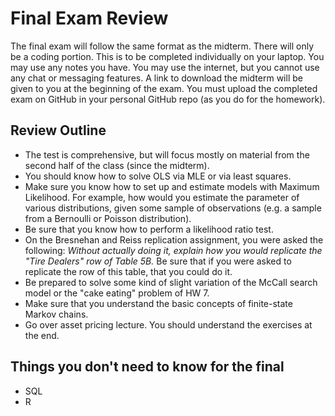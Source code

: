 Final Exam Review
=================

The final exam will follow the same format as the midterm. There will only be a coding portion. This is to be completed individually on your laptop. You 
may use any notes you have. You may use the internet, but you cannot use any chat or messaging features. A link to download the midterm will be given to 
you at the beginning of the exam. You must upload the completed exam on GitHub in your personal GitHub repo (as you do for the homework).


Review Outline
--------------

  - The test is comprehensive, but will focus mostly on material from the second half of the class (since the midterm).
  - You should know how to solve OLS via MLE or via least squares. 
  - Make sure you know how to set up and estimate models with Maximum Likelihood. For example, how would you estimate the parameter of various distributions, given some sample of observations (e.g. a sample from a Bernoulli or Poisson distribution).
  - Be sure that you know how to perform a likelihood ratio test.
  - On the Bresnehan and Reiss replication assignment, you were asked the following: *Without actually doing it, explain how you would replicate the "Tire Dealers" row of Table 5B.* Be sure that if you were asked to replicate the row of this table, that you could do it.
  - Be prepared to solve some kind of slight variation of the McCall search model or the "cake eating" problem of HW 7.
  - Make sure that you understand the basic concepts of finite-state Markov chains.
  - Go over asset pricing lecture. You should understand the exercises at the end.


Things you don't need to know for the final
-------------------------------------------

  - SQL
  - R